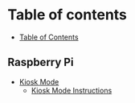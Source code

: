# Table of contents

* [Table of Contents](README.md)

## Raspberry Pi

* [Kiosk Mode](raspberry-pi/kiosk-mode/README.md)
  * [Kiosk Mode Instructions](raspberry-pi/kiosk-mode/kiosk-mode-instructions.md)

